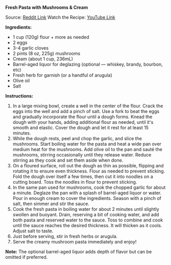 **Fresh Pasta with Mushrooms & Cream**

Source: [Reddit Link](https://www.reddit.com/r/FoodPorn/comments/v88ady/homemade_mushrooms_cream_with_the_best_pasta/)
Watch the Recipe: [YouTube Link](https://www.youtube.com/watch?v=IQMp0m0xjIE)

**Ingredients:**
- 1 cup (120g) flour + more as needed
- 2 eggs
- 3-4 garlic cloves
- 2 pints (8 oz, 225g) mushrooms
- Cream (about 1 cup, 236mL)
- Barrel-aged liquor for deglazing (optional — whiskey, brandy, bourbon, etc)
- Fresh herb for garnish (or a handful of arugula)
- Olive oil
- Salt

**Instructions:**
1. In a large mixing bowl, create a well in the center of the flour. Crack the eggs into the well and add a pinch of salt. Use a fork to beat the eggs and gradually incorporate the flour until a dough forms. Knead the dough with your hands, adding additional flour as needed, until it's smooth and elastic. Cover the dough and let it rest for at least 15 minutes.
2. While the dough rests, peel and chop the garlic, and slice the mushrooms. Start boiling water for the pasta and heat a wide pan over medium heat for the mushrooms. Add olive oil to the pan and sauté the mushrooms, stirring occasionally until they release water. Reduce stirring as they cook and set them aside when done.
3. On a floured surface, roll out the dough as thin as possible, flipping and rotating it to ensure even thickness. Flour as needed to prevent sticking. Fold the dough over itself a few times, then cut it into noodles on a cutting board. Toss the noodles in flour to prevent sticking.
4. In the same pan used for mushrooms, cook the chopped garlic for about a minute. Deglaze the pan with a splash of barrel-aged liquor or water. Pour in enough cream to cover the ingredients. Season with a pinch of salt, then simmer and stir the sauce.
5. Cook the fresh pasta in boiling water for about 2 minutes until slightly swollen and buoyant. Drain, reserving a bit of cooking water, and add both pasta and reserved water to the sauce. Toss to combine and cook until the sauce reaches the desired thickness. It will thicken as it cools. Adjust salt to taste.
6. Just before serving, stir in fresh herbs or arugula.
7. Serve the creamy mushroom pasta immediately and enjoy!

**Note:** The optional barrel-aged liquor adds depth of flavor but can be omitted if preferred.
